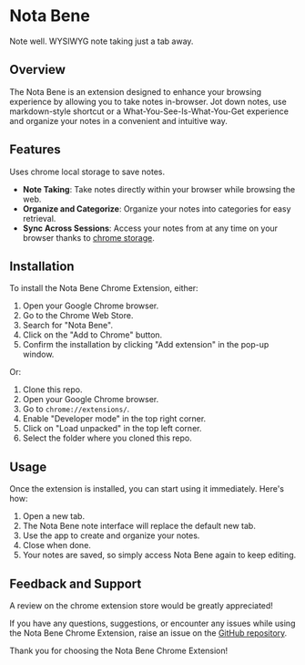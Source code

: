 # Nota Bene

Note well. WYSIWYG note taking just a tab away.

## Overview

The Nota Bene is an extension designed to enhance your browsing experience by allowing you to take notes in-browser. Jot down notes, use markdown-style shortcut or a What-You-See-Is-What-You-Get experience and organize your notes in a convenient and intuitive way.

## Features

Uses chrome local storage to save notes.

- **Note Taking**: Take notes directly within your browser while browsing the web.
- **Organize and Categorize**: Organize your notes into categories for easy retrieval.
- **Sync Across Sessions**: Access your notes from at any time on your browser thanks to [chrome storage](https://developer.chrome.com/docs/extensions/reference/api/storage).

## Installation

To install the Nota Bene Chrome Extension, either:

1. Open your Google Chrome browser.
2. Go to the Chrome Web Store.
3. Search for "Nota Bene".
4. Click on the "Add to Chrome" button.
5. Confirm the installation by clicking "Add extension" in the pop-up window.

Or:

1. Clone this repo.
2. Open your Google Chrome browser.
3. Go to `chrome://extensions/`.
4. Enable "Developer mode" in the top right corner.
5. Click on "Load unpacked" in the top left corner.
6. Select the folder where you cloned this repo.

## Usage

Once the extension is installed, you can start using it immediately. Here's how:

1. Open a new tab.
2. The Nota Bene note interface will replace the default new tab.
3. Use the app to create and organize your notes.
4. Close when done.
5. Your notes are saved, so simply access Nota Bene again to keep editing.

## Feedback and Support

A review on the chrome extension store would be greatly appreciated!

If you have any questions, suggestions, or encounter any issues while using the Nota Bene Chrome Extension, raise an issue on the [GitHub repository](https://github.com/chetbae/nota-bene).

Thank you for choosing the Nota Bene Chrome Extension!
